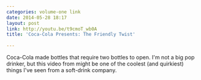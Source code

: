 ```yaml
---
categories: volume-one link
date: 2014-05-28 18:17
layout: post
link: http://youtu.be/t9cmoT_wb0A
title: 'Coca-Cola Presents: The Friendly Twist'
  
---
```



Coca-Cola made bottles that require two bottles to open. I'm not a big pop drinker, but this video from might be one of the coolest (and quirkiest) things I've seen from a soft-drink company.
